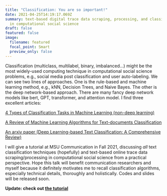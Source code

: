 ```yaml
---
title: "Classification: You are so important!"
date: 2021-04-25T14:19:17.069Z
summary: text-based digital trace data scraping, processing, and classification
  in computational social science
draft: false
featured: false
image:
  filename: featured
  focal_point: Smart
  preview_only: false
---
```

Classification (multiclass, multilabel, binary, imbalanced...) might be the most widely-used computing technique in computational social science problems, e.g., social media post classification and user auto-labeling. We can see two lines of approaches. One is the rule-based and machine learning method, e.g., kNN, Decision Trees, and Naive Bayes. The other is the deep network-based approach. There are many fancy deep network models like bert, GPT, transformer, and attention model. I find three excellent articles: 

[4 Types of Classification Tasks in Machine Learning (non-deep learning)](https://machinelearningmastery.com/types-of-classification-in-machine-learning/)

[A Review of Machine Learning Algorithms for Text-documents Classification](http://www.jait.us/uploadfile/2014/1223/20141223050800532.pdf)

[An arxiv paper (Deep Learning-based Text Classification: A Comprehensive Review)](https://arxiv.org/pdf/2004.03705.pdf)

I will give a tutorial at MSU Communication in Fall 2021, discussing *all* text classification techniques (hopefully) and text-based online trace data scraping/processing in computational social science from a practical perspective. Hope this talk will benefit communication researchers and myself because it definitely motivates me to recall classification algorithms, especially technical details, thoroughly and holistically. Codes and slides will be released soon.

**Update: check out [the tutorial](https://github.com/hlbao/classification_in_CSS)**